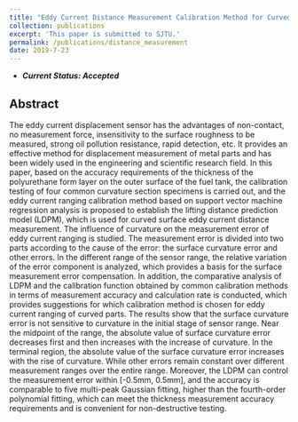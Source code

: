 ```yaml
---
title: "Eddy Current Distance Measurement Calibration Method for Curved Surface Parts Based on Support Vector Machine Regression"
collection: publications
excerpt: 'This paper is submitted to SJTU.'
permalink: /publications/distance_measurement
date: 2019-7-23
---
```

* ***Current Status: Accepted***

## Abstract
The eddy current displacement sensor has the advantages of non-contact, no measurement force, insensitivity to the surface roughness to be measured, strong oil pollution resistance, rapid detection, etc. It provides an effective method for displacement measurement of metal parts and has been widely used in the engineering and scientific research field. In this paper, based on the accuracy requirements of the thickness of the polyurethane form layer on the outer surface of the fuel tank, the calibration testing of four common curvature section specimens is carried out, and the eddy current ranging calibration method based on support vector machine regression analysis is proposed to establish the lifting distance prediction model (LDPM), which is used for curved surface eddy current distance measurement. The influence of curvature on the measurement error of eddy current ranging is studied. The measurement error is divided into two parts according to the cause of the error: the surface curvature error and other errors. In the different range of the sensor range, the relative variation of the error component is analyzed, which provides a basis for the surface measurement error compensation. In addition, the comparative analysis of LDPM and the calibration function obtained by common calibration methods in terms of measurement accuracy and calculation rate is conducted, which provides suggestions for which calibration method is chosen for eddy current ranging of curved parts. The results show that the surface curvature error is not sensitive to curvature in the initial stage of sensor range. Near the midpoint of the range, the absolute value of surface curvature error decreases first and then increases with the increase of curvature. In the terminal region, the absolute value of the surface curvature error increases with the rise of curvature. While other errors remain constant over different measurement ranges over the entire range. Moreover, the LDPM can control the measurement error within [-0.5mm, 0.5mm], and the accuracy is comparable to five multi-peak Gaussian fitting, higher than the fourth-order polynomial fitting, which can meet the thickness measurement accuracy requirements and is convenient for non-destructive testing.